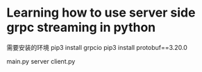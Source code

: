 # Learning how to use server side grpc streaming in python

需要安装的环境
pip3 install grpcio
pip3 install protobuf==3.20.0

main.py   server
client.py
